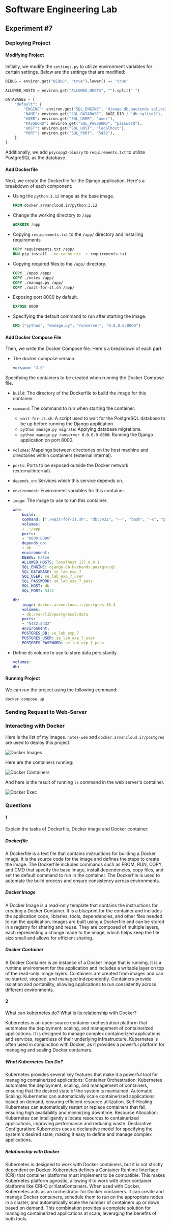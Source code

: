 # Software Engineering Lab

## Experiment #7

### Deploying Project

#### Modifying Project

Initially, we modify the `settings.py` to utilize environment variables for certain settings. Below are the settings that are modified:

```python
DEBUG = environ.get("DEBUG", "true").lower() == 'true'

ALLOWED_HOSTS = environ.get("ALLOWED_HOSTS", "").split(" ")

DATABASES = {
    "default": {
        "ENGINE": environ.get("SQL_ENGINE", "django.db.backends.sqlite3"),
        "NAME": environ.get("SQL_DATABASE", BASE_DIR / "db.sqlite3"),
        "USER": environ.get("SQL_USER", "user"),
        "PASSWORD": environ.get("SQL_PASSWORD", "password"),
        "HOST": environ.get("SQL_HOST", "localhost"),
        "PORT": environ.get("SQL_PORT", "5432"),
    }
}
```

Additionally, we add `psycopg2-binary` to `requirements.txt` to utilize PostgreSQL as the database.

#### Add Dockerfile

Next, we create the Dockerfile for the Django application. Here's a breakdown of each component:

- Using the `python:3.12` image as the base image.

    ```Dockerfile
    FROM docker.arvancloud.ir/python:3.12
    ```

- Change the working directory to `/app`

    ```Dockerfile
    WORKDIR /app
    ```

- Copying `requirements.txt` to the `/app/` directory and installing requirements

    ```Dockerfile
    COPY requirements.txt /app/
    RUN pip install --no-cache-dir -r requirements.txt
    ```

- Copying required files to the `/app/` directory.

    ```Dockerfile
    COPY ./apps /app/
    COPY ./notes /app/
    COPY ./manage.py /app/
    COPY ./wait-for-it.sh /app/
    ```

- Exposing port 8000 by default.

    ```Dockerfile
    EXPOSE 8000
    ```

- Specifying the default command to run after starting the image.

    ```Dockerfile
    CMD ["python", "manage.py", "runserver", "0.0.0.0:8000"]
    ```

#### Add Docker Compose File

Then, we write the Docker Compose file. Here's a breakdown of each part:

- The docker compose version.

    ```yml
    version: '3.9'
    ```

Specifying the containers to be created when running the Docker Compose file.

- ``build``: The directory of the Dockerfile to build the image for this container.
- `command`: The command to run when starting the container.
  - `wait-for-it.sh`: A script used to wait for the PostgreSQL database to be up before running the Django application.
  - `python manage.py migrate`: Applying database migrations.
  - `python manage.py runserver 0.0.0.0:8000`: Running the Django application on port 8000.
- `volumes`: Mappings between directories on the host machine and directories within containers (external:internal).
- `ports`: Ports to be exposed outside the Docker network (external:internal).
- `depends_on`: Services which this service depends on.
- `environment`: Environment variables for this container.
- `image`: The image to use to run this container.

    ```yml
    web:
        build: .
        command: ["./wait-for-it.sh", "db:5432", "--", "bash", "-c", "python manage.py migrate && python manage.py runserver 0.0.0.0:8000"]
        volumes:
        - .:/app
        ports:
        - "8000:8000"
        depends_on:
        - db
        environment:
        DEBUG: False
        ALLOWED_HOSTS: localhost 127.0.0.1
        SQL_ENGINE: django.db.backends.postgresql
        SQL_DATABASE: se_lab_exp_7
        SQL_USER: se_lab_exp_7_user
        SQL_PASSWORD: se_lab_exp_7_pass
        SQL_HOST: db
        SQL_PORT: 5432

    db:
        image: docker.arvancloud.ir/postgres:16.3
        volumes:
        - db:/var/lib/postgresql/data
        ports:
        - "5432:5432"
        environment:
        POSTGRES_DB: se_lab_exp_7
        POSTGRES_USER: se_lab_exp_7_user
        POSTGRES_PASSWORD: se_lab_exp_7_pass
    ```

- Define `db` volume to use to store data persistantly.

    ```yml
    volumes:
    db:
    ```

#### Running Project

We can run the project using the following command:

```sh
docker compose up
```

### Sending Request to Web-Server

### Interacting with Docker

Here is the list of my images. `notes-web` and `docker.arvancloud.ir/postgres` are used to deploy this project.

![Docker Images](./images/docker-images.png)

Here are the containers running:

![Docker Containers](./images/docker-containers.png)

And here is the result of running `ls` command in the web server's container.

![Docker Exec](./images/docker-exec.png)

### Questions

#### 1
Explain the tasks of Dockerfile, Docker image and Docker container:

##### Dockerfile
A Dockerfile is a text file that contains instructions for building a Docker Image. It is the source code for the image and defines the steps to create the image. The Dockerfile includes commands such as FROM, RUN, COPY, and CMD that specify the base image, install dependencies, copy files, and set the default command to run in the container. The Dockerfile is used to automate the build process and ensure consistency across environments.

##### Docker Image
A Docker Image is a read-only template that contains the instructions for creating a Docker Container. It is a blueprint for the container and includes the application code, libraries, tools, dependencies, and other files needed to run the application. Images are built using a Dockerfile and can be stored in a registry for sharing and reuse. They are composed of multiple layers, each representing a change made to the image, which helps keep the file size small and allows for efficient sharing.

##### Docker Container
A Docker Container is an instance of a Docker Image that is running. It is a runtime environment for the application and includes a writable layer on top of the read-only image layers. Containers are created from images and can be started, stopped, and managed independently. Containers provide isolation and portability, allowing applications to run consistently across different environments.

#### 2
What can kubernetes do? What is its relationship with Docker?

Kubernetes is an open-source container orchestration platform that automates the deployment, scaling, and management of containerized applications. It is designed to manage complex containerized applications and services, regardless of their underlying infrastructure. Kubernetes is often used in conjunction with Docker, as it provides a powerful platform for managing and scaling Docker containers.

##### What Kubernetes Can Do?
Kubernetes provides several key features that make it a powerful tool for managing containerized applications:
Container Orchestration: Kubernetes automates the deployment, scaling, and management of containers, ensuring that the desired state of the system is maintained.
Automatic Scaling: Kubernetes can automatically scale containerized applications based on demand, ensuring efficient resource utilization.
Self-Healing: Kubernetes can automatically restart or replace containers that fail, ensuring high availability and minimizing downtime.
Resource Allocation: Kubernetes can intelligently allocate resources to containerized applications, improving performance and reducing waste.
Declarative Configuration: Kubernetes uses a declarative model for specifying the system's desired state, making it easy to define and manage complex applications.

##### Relationship with Docker
Kubernetes is designed to work with Docker containers, but it is not strictly dependent on Docker. Kubernetes defines a Container Runtime Interface (CRI) that container platforms must implement to be compatible. This makes Kubernetes platform agnostic, allowing it to work with other container platforms like CRI-O or KataContainers.
When used with Docker, Kubernetes acts as an orchestrator for Docker containers. It can create and manage Docker containers, schedule them to run on the appropriate nodes in a cluster, and automatically scale the number of containers up or down based on demand. This combination provides a complete solution for managing containerized applications at scale, leveraging the benefits of both tools.

